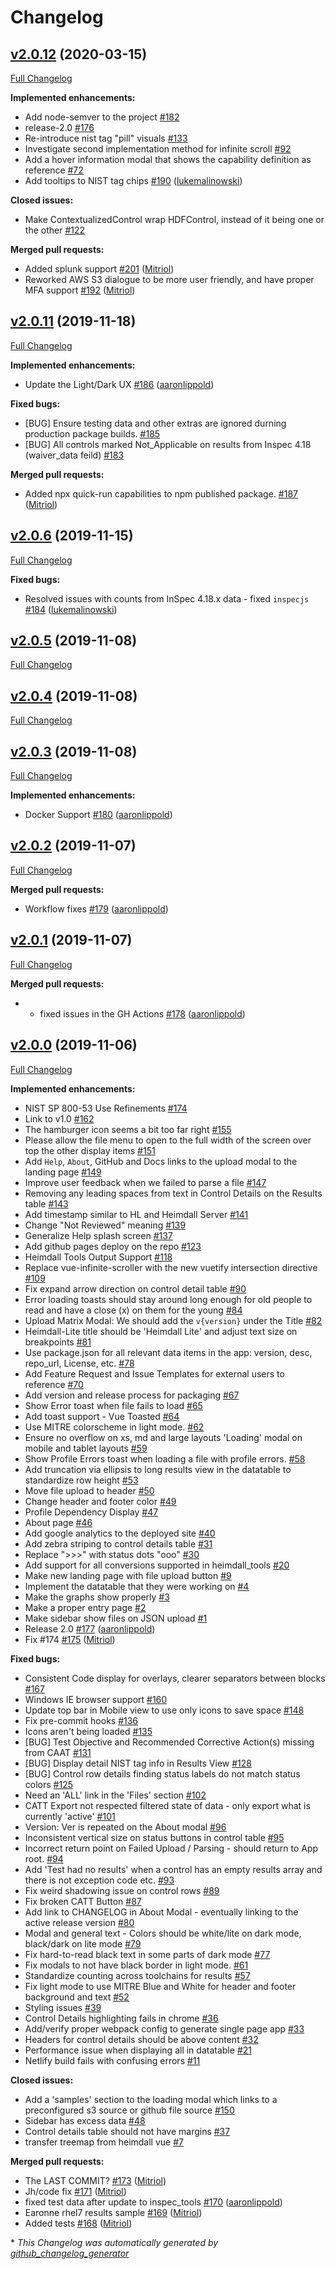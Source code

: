 # Changelog

## [v2.0.12](https://github.com/mitre/heimdall-lite/tree/v2.0.12) (2020-03-15)

[Full Changelog](https://github.com/mitre/heimdall-lite/compare/v2.0.11...v2.0.12)

**Implemented enhancements:**

- Add node-semver to the project [\#182](https://github.com/mitre/heimdall-lite/issues/182)
- release-2.0 [\#176](https://github.com/mitre/heimdall-lite/issues/176)
- Re-introduce nist tag "pill" visuals [\#133](https://github.com/mitre/heimdall-lite/issues/133)
- Investigate second implementation method for infinite scroll [\#92](https://github.com/mitre/heimdall-lite/issues/92)
- Add a hover information modal that shows the capability definition as reference [\#72](https://github.com/mitre/heimdall-lite/issues/72)
- Add tooltips to NIST tag chips [\#190](https://github.com/mitre/heimdall-lite/pull/190) ([lukemalinowski](https://github.com/lukemalinowski))

**Closed issues:**

- Make ContextualizedControl wrap HDFControl, instead of it being one or the other [\#122](https://github.com/mitre/heimdall-lite/issues/122)

**Merged pull requests:**

- Added splunk support [\#201](https://github.com/mitre/heimdall-lite/pull/201) ([Mitriol](https://github.com/Mitriol))
- Reworked AWS S3 dialogue to be more user friendly, and have proper MFA support [\#192](https://github.com/mitre/heimdall-lite/pull/192) ([Mitriol](https://github.com/Mitriol))

## [v2.0.11](https://github.com/mitre/heimdall-lite/tree/v2.0.11) (2019-11-18)

[Full Changelog](https://github.com/mitre/heimdall-lite/compare/v2.0.6...v2.0.11)

**Implemented enhancements:**

- Update the Light/Dark UX [\#186](https://github.com/mitre/heimdall-lite/pull/186) ([aaronlippold](https://github.com/aaronlippold))

**Fixed bugs:**

- \[BUG\] Ensure testing data and other extras are ignored durning production package builds. [\#185](https://github.com/mitre/heimdall-lite/issues/185)
- \[BUG\] All controls marked Not\_Applicable on results from Inspec 4.18 \(waiver\_data feild\) [\#183](https://github.com/mitre/heimdall-lite/issues/183)

**Merged pull requests:**

- Added npx quick-run capabilities to npm published package. [\#187](https://github.com/mitre/heimdall-lite/pull/187) ([Mitriol](https://github.com/Mitriol))

## [v2.0.6](https://github.com/mitre/heimdall-lite/tree/v2.0.6) (2019-11-15)

[Full Changelog](https://github.com/mitre/heimdall-lite/compare/v2.0.5...v2.0.6)

**Fixed bugs:**

- Resolved issues with counts from InSpec 4.18.x data - fixed `inspecjs` [\#184](https://github.com/mitre/heimdall-lite/pull/184) ([lukemalinowski](https://github.com/lukemalinowski))

## [v2.0.5](https://github.com/mitre/heimdall-lite/tree/v2.0.5) (2019-11-08)

[Full Changelog](https://github.com/mitre/heimdall-lite/compare/v2.0.4...v2.0.5)

## [v2.0.4](https://github.com/mitre/heimdall-lite/tree/v2.0.4) (2019-11-08)

[Full Changelog](https://github.com/mitre/heimdall-lite/compare/v2.0.3...v2.0.4)

## [v2.0.3](https://github.com/mitre/heimdall-lite/tree/v2.0.3) (2019-11-08)

[Full Changelog](https://github.com/mitre/heimdall-lite/compare/v2.0.2...v2.0.3)

**Implemented enhancements:**

- Docker Support [\#180](https://github.com/mitre/heimdall-lite/pull/180) ([aaronlippold](https://github.com/aaronlippold))

## [v2.0.2](https://github.com/mitre/heimdall-lite/tree/v2.0.2) (2019-11-07)

[Full Changelog](https://github.com/mitre/heimdall-lite/compare/v2.0.1...v2.0.2)

**Merged pull requests:**

- Workflow fixes [\#179](https://github.com/mitre/heimdall-lite/pull/179) ([aaronlippold](https://github.com/aaronlippold))

## [v2.0.1](https://github.com/mitre/heimdall-lite/tree/v2.0.1) (2019-11-07)

[Full Changelog](https://github.com/mitre/heimdall-lite/compare/v2.0.0...v2.0.1)

**Merged pull requests:**

- - fixed issues in the GH Actions [\#178](https://github.com/mitre/heimdall-lite/pull/178) ([aaronlippold](https://github.com/aaronlippold))

## [v2.0.0](https://github.com/mitre/heimdall-lite/tree/v2.0.0) (2019-11-06)

[Full Changelog](https://github.com/mitre/heimdall-lite/compare/0a3d7361c5f066020e4187c5333caa725238756b...v2.0.0)

**Implemented enhancements:**

- NIST SP 800-53 Use Refinements [\#174](https://github.com/mitre/heimdall-lite/issues/174)
- Link to v1.0 [\#162](https://github.com/mitre/heimdall-lite/issues/162)
- The hamburger icon seems a bit too far right [\#155](https://github.com/mitre/heimdall-lite/issues/155)
- Please allow the file menu to open to the full width of the screen over top the other display items [\#151](https://github.com/mitre/heimdall-lite/issues/151)
- Add `Help`, `About`, GitHub and Docs links to the upload modal to the landing page [\#149](https://github.com/mitre/heimdall-lite/issues/149)
- Improve user feedback when we failed to parse a file [\#147](https://github.com/mitre/heimdall-lite/issues/147)
- Removing any leading spaces from text in Control Details on the Results table [\#143](https://github.com/mitre/heimdall-lite/issues/143)
- Add timestamp similar to HL and Heimdall Server [\#141](https://github.com/mitre/heimdall-lite/issues/141)
- Change "Not Reviewed" meaning [\#139](https://github.com/mitre/heimdall-lite/issues/139)
- Generalize Help splash screen [\#137](https://github.com/mitre/heimdall-lite/issues/137)
- Add github pages deploy on the repo [\#123](https://github.com/mitre/heimdall-lite/issues/123)
- Heimdall Tools Output Support [\#118](https://github.com/mitre/heimdall-lite/issues/118)
- Replace vue-infinite-scroller with the new vuetify intersection directive [\#109](https://github.com/mitre/heimdall-lite/issues/109)
- Fix expand arrow direction on control detail table [\#90](https://github.com/mitre/heimdall-lite/issues/90)
- Error loading toasts should stay around long enough for old people to read and have a close \(x\) on them for the young [\#84](https://github.com/mitre/heimdall-lite/issues/84)
- Upload Matrix Modal: We should add the `v{version}` under the Title  [\#82](https://github.com/mitre/heimdall-lite/issues/82)
- Heimdall-Lite title should be 'Heimdall Lite' and adjust text size on breakpoints [\#81](https://github.com/mitre/heimdall-lite/issues/81)
- Use package.json for all relevant data items in the app: version, desc, repo\_url, License, etc. [\#78](https://github.com/mitre/heimdall-lite/issues/78)
- Add Feature Request and Issue Templates for external users to reference [\#70](https://github.com/mitre/heimdall-lite/issues/70)
- Add version and release process for packaging [\#67](https://github.com/mitre/heimdall-lite/issues/67)
- Show Error toast when file fails to load [\#65](https://github.com/mitre/heimdall-lite/issues/65)
- Add toast support - Vue Toasted [\#64](https://github.com/mitre/heimdall-lite/issues/64)
- Use MITRE colorscheme in light mode. [\#62](https://github.com/mitre/heimdall-lite/issues/62)
- Ensure no overflow on xs, md and large layouts 'Loading' modal on mobile and tablet layouts [\#59](https://github.com/mitre/heimdall-lite/issues/59)
- Show Profile Errors toast when loading a file with profile errors. [\#58](https://github.com/mitre/heimdall-lite/issues/58)
- Add truncation via ellipsis to long results view in the datatable to standardize row height [\#53](https://github.com/mitre/heimdall-lite/issues/53)
- Move file upload to header [\#50](https://github.com/mitre/heimdall-lite/issues/50)
- Change header and footer color [\#49](https://github.com/mitre/heimdall-lite/issues/49)
- Profile Dependency Display [\#47](https://github.com/mitre/heimdall-lite/issues/47)
- About page [\#46](https://github.com/mitre/heimdall-lite/issues/46)
- Add google analytics to the deployed site [\#40](https://github.com/mitre/heimdall-lite/issues/40)
- Add zebra striping to control details table [\#31](https://github.com/mitre/heimdall-lite/issues/31)
- Replace "\>\>\>" with status dots "ooo" [\#30](https://github.com/mitre/heimdall-lite/issues/30)
- Add support for all conversions supported in heimdall\_tools [\#20](https://github.com/mitre/heimdall-lite/issues/20)
- Make new landing page with file upload button [\#9](https://github.com/mitre/heimdall-lite/issues/9)
- Implement the datatable that they were working on [\#4](https://github.com/mitre/heimdall-lite/issues/4)
- Make the graphs show properly [\#3](https://github.com/mitre/heimdall-lite/issues/3)
- Make a proper entry page [\#2](https://github.com/mitre/heimdall-lite/issues/2)
- Make sidebar show files on JSON upload [\#1](https://github.com/mitre/heimdall-lite/issues/1)
- Release 2.0 [\#177](https://github.com/mitre/heimdall-lite/pull/177) ([aaronlippold](https://github.com/aaronlippold))
- Fix \#174 [\#175](https://github.com/mitre/heimdall-lite/pull/175) ([Mitriol](https://github.com/Mitriol))

**Fixed bugs:**

- Consistent Code display for overlays, clearer separators between blocks [\#167](https://github.com/mitre/heimdall-lite/issues/167)
- Windows IE browser support [\#160](https://github.com/mitre/heimdall-lite/issues/160)
- Update top bar in Mobile view to use only icons to save space [\#148](https://github.com/mitre/heimdall-lite/issues/148)
- Fix pre-commit hooks [\#136](https://github.com/mitre/heimdall-lite/issues/136)
- Icons aren't being loaded [\#135](https://github.com/mitre/heimdall-lite/issues/135)
- \[BUG\] Test Objective and Recommended Corrective Action\(s\) missing from CAAT [\#131](https://github.com/mitre/heimdall-lite/issues/131)
- \[BUG\] Display detail NIST tag info in Results View [\#128](https://github.com/mitre/heimdall-lite/issues/128)
- \[BUG\] Control row details finding status labels do not match status colors [\#125](https://github.com/mitre/heimdall-lite/issues/125)
- Need an 'ALL' link in the 'Files' section [\#102](https://github.com/mitre/heimdall-lite/issues/102)
- CATT Export not respected filtered state of data - only export what is currently 'active' [\#101](https://github.com/mitre/heimdall-lite/issues/101)
- Version: Ver is repeated on the About modal [\#96](https://github.com/mitre/heimdall-lite/issues/96)
- Inconsistent vertical size on status buttons in control table [\#95](https://github.com/mitre/heimdall-lite/issues/95)
- Incorrect return point on Failed Upload / Parsing - should return to App root. [\#94](https://github.com/mitre/heimdall-lite/issues/94)
- Add 'Test had no results' when a control has an empty results array and there is not exception code etc. [\#93](https://github.com/mitre/heimdall-lite/issues/93)
- Fix weird shadowing issue on control rows [\#89](https://github.com/mitre/heimdall-lite/issues/89)
- Fix broken CATT Button [\#87](https://github.com/mitre/heimdall-lite/issues/87)
- Add link to CHANGELOG in About Modal - eventually linking to the active release version [\#80](https://github.com/mitre/heimdall-lite/issues/80)
- Modal and general text - Colors should be white/lite on dark mode, black/dark on lite mode [\#79](https://github.com/mitre/heimdall-lite/issues/79)
- Fix hard-to-read black text in some parts of dark mode [\#77](https://github.com/mitre/heimdall-lite/issues/77)
- Fix modals to not have black border in light mode. [\#61](https://github.com/mitre/heimdall-lite/issues/61)
- Standardize counting across toolchains for results [\#57](https://github.com/mitre/heimdall-lite/issues/57)
- Fix light mode to use MITRE Blue and White for header and footer background and text [\#52](https://github.com/mitre/heimdall-lite/issues/52)
- Styling issues [\#39](https://github.com/mitre/heimdall-lite/issues/39)
- Control Details highlighting fails in chrome [\#36](https://github.com/mitre/heimdall-lite/issues/36)
- Add/verify proper webpack config to generate single page app [\#33](https://github.com/mitre/heimdall-lite/issues/33)
- Headers for control details should be above content  [\#32](https://github.com/mitre/heimdall-lite/issues/32)
- Performance issue when displaying all in datatable [\#21](https://github.com/mitre/heimdall-lite/issues/21)
- Netlify build fails with confusing errors [\#11](https://github.com/mitre/heimdall-lite/issues/11)

**Closed issues:**

- Add a 'samples' section to the loading modal which links to a preconfigured s3 source or github file source [\#150](https://github.com/mitre/heimdall-lite/issues/150)
- Sidebar has excess data [\#48](https://github.com/mitre/heimdall-lite/issues/48)
- Control details table should not have margins [\#37](https://github.com/mitre/heimdall-lite/issues/37)
- transfer treemap from heimdall vue [\#7](https://github.com/mitre/heimdall-lite/issues/7)

**Merged pull requests:**

- The LAST COMMIT?  [\#173](https://github.com/mitre/heimdall-lite/pull/173) ([Mitriol](https://github.com/Mitriol))
- Jh/code fix [\#171](https://github.com/mitre/heimdall-lite/pull/171) ([Mitriol](https://github.com/Mitriol))
- fixed test data after update to inspec\_tools [\#170](https://github.com/mitre/heimdall-lite/pull/170) ([aaronlippold](https://github.com/aaronlippold))
- Earonne rhel7 results sample [\#169](https://github.com/mitre/heimdall-lite/pull/169) ([Mitriol](https://github.com/Mitriol))
- Added tests [\#168](https://github.com/mitre/heimdall-lite/pull/168) ([Mitriol](https://github.com/Mitriol))



\* *This Changelog was automatically generated by [github_changelog_generator](https://github.com/github-changelog-generator/github-changelog-generator)*
